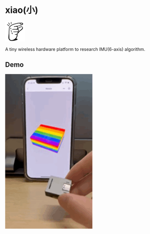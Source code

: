 # xiao(小)

![xiao](./docs/images/tiny.png)

A tiny wireless hardware platform to research IMU(6-axis) algorithm.

## Demo

![./docs/images/xiao_v1.GIF](./docs/images/xiao_v1.GIF)